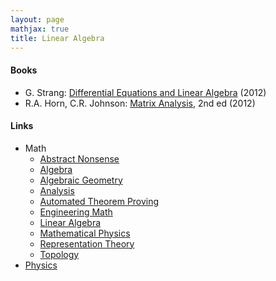 ```yaml
---
layout: page
mathjax: true
title: Linear Algebra
---
```


#### Books
* G. Strang: [Differential Equations and Linear Algebra](https://www.amazon.com/Differential-Equations-Linear-Algebra-Gilbert/dp/0980232791) (2012)
* R.A. Horn, C.R. Johnson: [Matrix Analysis](https://www.amazon.com/Matrix-Analysis-Second-Roger-Horn/dp/0521548233), 2nd ed (2012)

#### Links
* Math
  * [Abstract Nonsense](math/abstract_nonsense.md)
  * [Algebra](math/algebra.md)
  * [Algebraic Geometry](math/algebraic_geometry.md)
  * [Analysis](math/analysis.md)
  * [Automated Theorem Proving](math/automated_theorem_proving.md)
  * [Engineering Math](math/engineering_math.md)
  * [Linear Algebra](math/linear_algebra.md)
  * [Mathematical Physics](mathematical_physics.md)
  * [Representation Theory](math/representation_theory.md)
  * [Topology](math/topology.md)
* [Physics](physics.md)


